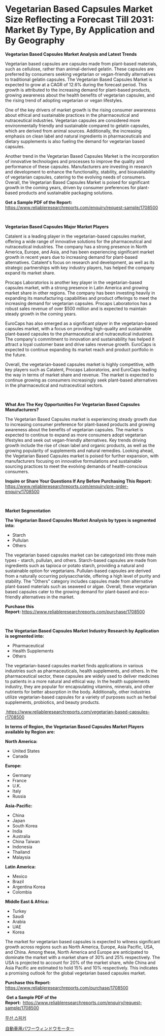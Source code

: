 <p><h1>Vegetarian Based Capsules Market Size Reflecting a Forecast Till 2031: Market By Type, By Application and By Geography</h1></p><p><strong>Vegetarian Based Capsules Market Analysis and Latest Trends</strong></p>
<p><p>Vegetarian based capsules are capsules made from plant-based materials, such as cellulose, rather than animal-derived gelatin. These capsules are preferred by consumers seeking vegetarian or vegan-friendly alternatives to traditional gelatin capsules. The Vegetarian Based Capsules Market is expected to grow at a CAGR of 12.6% during the forecast period. This growth is attributed to the increasing demand for plant-based products, growing awareness about the health benefits of vegetarian capsules, and the rising trend of adopting vegetarian or vegan lifestyles.</p><p>One of the key drivers of market growth is the rising consumer awareness about ethical and sustainable practices in the pharmaceutical and nutraceutical industries. Vegetarian capsules are considered more environmentally friendly and sustainable compared to gelatin capsules, which are derived from animal sources. Additionally, the increasing emphasis on clean label and natural ingredients in pharmaceuticals and dietary supplements is also fueling the demand for vegetarian based capsules.</p><p>Another trend in the Vegetarian Based Capsules Market is the incorporation of innovative technologies and processes to improve the quality and performance of these capsules. Manufacturers are investing in research and development to enhance the functionality, stability, and bioavailability of vegetarian capsules, catering to the evolving needs of consumers. Overall, the Vegetarian Based Capsules Market is poised for significant growth in the coming years, driven by consumer preferences for plant-based products and sustainable packaging solutions.</p></p>
<p><strong>Get a Sample PDF of the Report:&nbsp;</strong> <a href="https://www.reliableresearchreports.com/enquiry/request-sample/1708500">https://www.reliableresearchreports.com/enquiry/request-sample/1708500</a></p>
<p>&nbsp;</p>
<p><strong>Vegetarian Based Capsules Major Market Players</strong></p>
<p><p>Catalent is a leading player in the vegetarian-based capsules market, offering a wide range of innovative solutions for the pharmaceutical and nutraceutical industries. The company has a strong presence in North America, Europe, and Asia, and has been experiencing significant market growth in recent years due to increasing demand for plant-based alternatives. Catalent's focus on research and development, as well as its strategic partnerships with key industry players, has helped the company expand its market share.</p><p>Procaps Laboratorios is another key player in the vegetarian-based capsules market, with a strong presence in Latin America and growing market share in other regions. The company has been investing heavily in expanding its manufacturing capabilities and product offerings to meet the increasing demand for vegetarian capsules. Procaps Laboratorios has a robust sales revenue of over $500 million and is expected to maintain steady growth in the coming years.</p><p>EuroCaps has also emerged as a significant player in the vegetarian-based capsules market, with a focus on providing high-quality and sustainable plant-based capsules to the pharmaceutical and nutraceutical industries. The company's commitment to innovation and sustainability has helped it attract a loyal customer base and drive sales revenue growth. EuroCaps is expected to continue expanding its market reach and product portfolio in the future.</p><p>Overall, the vegetarian-based capsules market is highly competitive, with key players such as Catalent, Procaps Laboratorios, and EuroCaps leading the way in terms of market share and revenue. The market is expected to continue growing as consumers increasingly seek plant-based alternatives in the pharmaceutical and nutraceutical sectors.</p></p>
<p>&nbsp;</p>
<p><strong>What Are The Key Opportunities For Vegetarian Based Capsules Manufacturers?</strong></p>
<p><p>The Vegetarian Based Capsules market is experiencing steady growth due to increasing consumer preference for plant-based products and growing awareness about the benefits of vegetarian capsules. The market is expected to continue to expand as more consumers adopt vegetarian lifestyles and seek out vegan-friendly alternatives. Key trends driving growth include the rise of clean label and organic products, as well as the growing popularity of supplements and natural remedies. Looking ahead, the Vegetarian Based Capsules market is poised for further expansion, with manufacturers focusing on innovative formulations and sustainable sourcing practices to meet the evolving demands of health-conscious consumers.</p></p>
<p><strong>Inquire or Share Your Questions If Any Before Purchasing This Report:</strong> <a href="https://www.reliableresearchreports.com/enquiry/pre-order-enquiry/1708500">https://www.reliableresearchreports.com/enquiry/pre-order-enquiry/1708500</a></p>
<p>&nbsp;</p>
<p><strong>Market Segmentation</strong></p>
<p><strong>The Vegetarian Based Capsules Market Analysis by types is segmented into:</strong></p>
<p><ul><li>Starch</li><li>Pullulan</li><li>Others</li></ul></p>
<p><p>The vegetarian based capsules market can be categorized into three main types - starch, pullulan, and others. Starch-based capsules are made from ingredients such as tapioca or potato starch, providing a natural and sustainable option for vegetarians. Pullulan-based capsules are derived from a naturally occurring polysaccharide, offering a high level of purity and stability. The "Others" category includes capsules made from alternative plant-based materials such as seaweed or algae. Overall, these vegetarian based capsules cater to the growing demand for plant-based and eco-friendly alternatives in the market.</p></p>
<p><strong>Purchase this Report:&nbsp;</strong><a href="https://www.reliableresearchreports.com/purchase/1708500">https://www.reliableresearchreports.com/purchase/1708500</a></p>
<p>&nbsp;</p>
<p><strong>The Vegetarian Based Capsules Market Industry Research by Application is segmented into:</strong></p>
<p><ul><li>Pharmaceutical</li><li>Health Supplements</li><li>Others</li></ul></p>
<p><p>The vegetarian-based capsules market finds applications in various industries such as pharmaceuticals, health supplements, and others. In the pharmaceutical sector, these capsules are widely used to deliver medicines to patients in a more natural and ethical way. In the health supplements industry, they are popular for encapsulating vitamins, minerals, and other nutrients for better absorption in the body. Additionally, other industries utilize vegetarian-based capsules for a variety of purposes such as herbal supplements, probiotics, and beauty products.</p></p>
<p><a href="https://www.reliableresearchreports.com/vegetarian-based-capsules-r1708500">&nbsp;https://www.reliableresearchreports.com/vegetarian-based-capsules-r1708500</a></p>
<p><strong>In terms of Region, the Vegetarian Based Capsules Market Players available by Region are:</strong></p>
<p>
    <p> <strong> North America: </strong>
        <ul>
            <li>United States</li>
            <li>Canada</li>
        </ul>
        </p> 
    <p> <strong> Europe: </strong>
        <ul>
            <li>Germany</li>
            <li>France</li>
            <li>U.K.</li>
            <li>Italy</li>
            <li>Russia</li>
        </ul>
        </p> 
    <p> <strong> Asia-Pacific: </strong>
        <ul>
            <li>China</li>
            <li>Japan</li>
            <li>South Korea</li>
            <li>India</li>
            <li>Australia</li>
            <li>China Taiwan</li>
            <li>Indonesia</li>
            <li>Thailand</li>
            <li>Malaysia</li>
        </ul>
        </p> 
    <p> <strong> Latin America: </strong>
        <ul>
            <li>Mexico</li>
            <li>Brazil</li>
            <li>Argentina Korea</li>
            <li>Colombia</li>
        </ul>
        </p> 
    <p> <strong> Middle East & Africa: </strong>
        <ul>
            <li>Turkey</li>
            <li>Saudi</li>
            <li>Arabia</li>
            <li>UAE</li>
            <li>Korea</li>
        </ul>
    </p>
    </p>
<p><p>The market for vegetarian based capsules is expected to witness significant growth across regions such as North America, Europe, Asia Pacific, USA, and China. Among these, North America and Europe are anticipated to dominate the market with a market share of 30% and 25% respectively. The USA is projected to account for 20% of the market share, while China and Asia Pacific are estimated to hold 15% and 10% respectively. This indicates a promising outlook for the global vegetarian based capsules market.</p></p>
<p><strong>Purchase this Report: </strong><a href="https://www.reliableresearchreports.com/purchase/1708500">https://www.reliableresearchreports.com/purchase/1708500</a></p>
<p>&nbsp;<strong>Get a Sample PDF of the Report:&nbsp;&nbsp;</strong><a href="https://www.reliableresearchreports.com/enquiry/request-sample/1708500">https://www.reliableresearchreports.com/enquiry/request-sample/1708500</a></p>
<p><strong></strong></p>
<p><p><a href="https://github.com/PercyHagernes9778/Market-Research-Report-List-2/blob/main/7184495192274.md">무선 스피커</a></p><p><a href="https://github.com/nxboeu02965442/Market-Research-Report-List-3/blob/main/8458977184785.md">自動車用パワーウィンドウモーター</a></p></p>